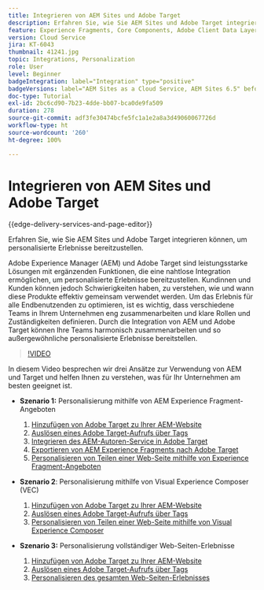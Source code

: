 ```yaml
---
title: Integrieren von AEM Sites und Adobe Target
description: Erfahren Sie, wie Sie AEM Sites und Adobe Target integrieren können, um personalisierte Erlebnisse bereitzustellen.
feature: Experience Fragments, Core Components, Adobe Client Data Layer
version: Cloud Service
jira: KT-6043
thumbnail: 41241.jpg
topic: Integrations, Personalization
role: User
level: Beginner
badgeIntegration: label="Integration" type="positive"
badgeVersions: label="AEM Sites as a Cloud Service, AEM Sites 6.5" before-title="false"
doc-type: Tutorial
exl-id: 2bc6cd90-7b23-4dde-bb07-bca0de9fa509
duration: 278
source-git-commit: adf3fe30474bcfe5fc1a1e2a8a3d49060067726d
workflow-type: ht
source-wordcount: '260'
ht-degree: 100%

---
```


# Integrieren von AEM Sites und Adobe Target

{{edge-delivery-services-and-page-editor}}

Erfahren Sie, wie Sie AEM Sites und Adobe Target integrieren können, um personalisierte Erlebnisse bereitzustellen.

Adobe Experience Manager (AEM) und Adobe Target sind leistungsstarke Lösungen mit ergänzenden Funktionen, die eine nahtlose Integration ermöglichen, um personalisierte Erlebnisse bereitzustellen. Kundinnen und Kunden können jedoch Schwierigkeiten haben, zu verstehen, wie und wann diese Produkte effektiv gemeinsam verwendet werden. Um das Erlebnis für alle Endbenutzenden zu optimieren, ist es wichtig, dass verschiedene Teams in Ihrem Unternehmen eng zusammenarbeiten und klare Rollen und Zuständigkeiten definieren. Durch die Integration von AEM und Adobe Target können Ihre Teams harmonisch zusammenarbeiten und so außergewöhnliche personalisierte Erlebnisse bereitstellen.

>[!VIDEO](https://video.tv.adobe.com/v/41241?quality=12&learn=on)

In diesem Video besprechen wir drei Ansätze zur Verwendung von AEM und Target und helfen Ihnen zu verstehen, was für Ihr Unternehmen am besten geeignet ist.

* __Szenario 1:__ Personalisierung mithilfe von AEM Experience Fragment-Angeboten

   1. [Hinzufügen von Adobe Target zu Ihrer AEM-Website](./add-target-launch-extension.md)
   1. [Auslösen eines Adobe Target-Aufrufs über Tags](./load-and-fire-target.md)
   1. [Integrieren des AEM-Autoren-Service in Adobe Target](./setup-aem-target-cloud-service.md)
   1. [Exportieren von AEM Experience Fragments nach Adobe Target](./export-experience-fragment-target.md)
   1. [Personalisieren von Teilen einer Web-Seite mithilfe von Experience Fragment-Angeboten](./create-target-activity.md)

* __Szenario 2__: Personalisierung mithilfe von Visual Experience Composer (VEC)

   1. [Hinzufügen von Adobe Target zu Ihrer AEM-Website](./add-target-launch-extension.md)
   1. [Auslösen eines Adobe Target-Aufrufs über Tags](./load-and-fire-target.md)
   1. [Personalisieren von Teilen einer Web-Seite mithilfe von Visual Experience Composer ](./personalization-using-vec.md)

* __Szenario 3:__ Personalisierung vollständiger Web-Seiten-Erlebnisse

   1. [Hinzufügen von Adobe Target zu Ihrer AEM-Website](./add-target-launch-extension.md)
   1. [Auslösen eines Adobe Target-Aufrufs über Tags](./load-and-fire-target.md)
   1. [Personalisieren des gesamten Web-Seiten-Erlebnisses](./personalization-web-page.md)
